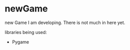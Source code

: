 # newGame
new Game I am developing. There is not much in here yet.

libraries being used:
 - Pygame
